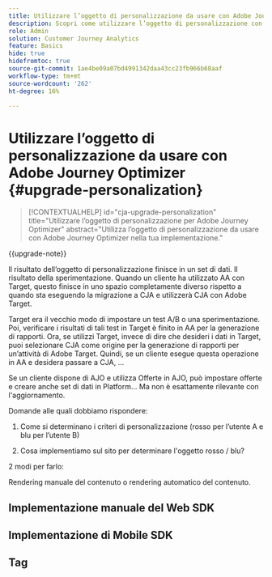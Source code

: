 ```yaml
---
title: Utilizzare l’oggetto di personalizzazione da usare con Adobe Journey Optimizer
description: Scopri come utilizzare l’oggetto di personalizzazione con Adobe Journey Optimizer
role: Admin
solution: Customer Journey Analytics
feature: Basics
hide: true
hidefromtoc: true
source-git-commit: 1ae4be09a07bd4991342daa43cc23fb966b68aaf
workflow-type: tm+mt
source-wordcount: '262'
ht-degree: 16%

---
```


# Utilizzare l’oggetto di personalizzazione da usare con Adobe Journey Optimizer {#upgrade-personalization}

<!-- markdownlint-disable MD034 -->

>[!CONTEXTUALHELP]
>id="cja-upgrade-personalization"
>title="Utilizzare l’oggetto di personalizzazione per Adobe Journey Optimizer"
>abstract="Utilizza l’oggetto di personalizzazione da usare con Adobe Journey Optimizer nella tua implementazione."

<!-- markdownlint-enable MD034 -->

{{upgrade-note}}

Il risultato dell’oggetto di personalizzazione finisce in un set di dati. Il risultato della sperimentazione. Quando un cliente ha utilizzato AA con Target, questo finisce in uno spazio completamente diverso rispetto a quando sta eseguendo la migrazione a CJA e utilizzerà CJA con Adobe Target.

Target era il vecchio modo di impostare un test A/B o una sperimentazione. Poi, verificare i risultati di tali test in Target è finito in AA per la generazione di rapporti. Ora, se utilizzi Target, invece di dire che desideri i dati in Target, puoi selezionare CJA come origine per la generazione di rapporti per un’attività di Adobe Target. Quindi, se un cliente esegue questa operazione in AA e desidera passare a CJA, ...

Se un cliente dispone di AJO e utilizza Offerte in AJO, può impostare offerte e creare anche set di dati in Platform... Ma non è esattamente rilevante con l&#39;aggiornamento.



Domande alle quali dobbiamo rispondere:

1. Come si determinano i criteri di personalizzazione (rosso per l’utente A e blu per l’utente B)

1. Cosa implementiamo sul sito per determinare l&#39;oggetto rosso / blu?


2 modi per farlo:

Rendering manuale del contenuto o rendering automatico del contenuto.


## Implementazione manuale del Web SDK


## Implementazione di Mobile SDK





## Tag

